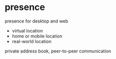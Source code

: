 # presence

presence for desktop and web

 - virtual location
 - home or mobile location
 - real-world location

private address book, peer-to-peer communication
